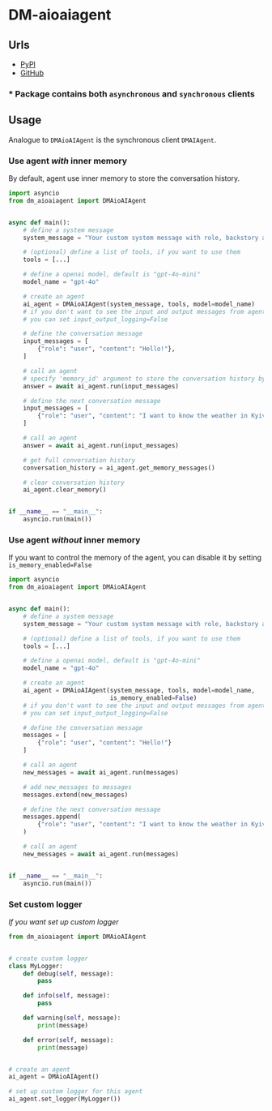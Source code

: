# DM-aioaiagent

## Urls

* [PyPI](https://pypi.org/project/dm-aioaiagent)
* [GitHub](https://github.com/MykhLibs/dm-aioaiagent)

### * Package contains both `asynchronous` and `synchronous` clients

## Usage

Analogue to `DMAioAIAgent` is the synchronous client `DMAIAgent`.

### Use agent *with* inner memory

By default, agent use inner memory to store the conversation history.

```python
import asyncio
from dm_aioaiagent import DMAioAIAgent


async def main():
    # define a system message
    system_message = "Your custom system message with role, backstory and goal"

    # (optional) define a list of tools, if you want to use them
    tools = [...]

    # define a openai model, default is "gpt-4o-mini"
    model_name = "gpt-4o"

    # create an agent
    ai_agent = DMAioAIAgent(system_message, tools, model=model_name)
    # if you don't want to see the input and output messages from agent
    # you can set input_output_logging=False

    # define the conversation message
    input_messages = [
        {"role": "user", "content": "Hello!"},
    ]

    # call an agent
    # specify 'memory_id' argument to store the conversation history by your custom id
    answer = await ai_agent.run(input_messages)

    # define the next conversation message
    input_messages = [
        {"role": "user", "content": "I want to know the weather in Kyiv"}
    ]

    # call an agent
    answer = await ai_agent.run(input_messages)

    # get full conversation history
    conversation_history = ai_agent.get_memory_messages()

    # clear conversation history
    ai_agent.clear_memory()


if __name__ == "__main__":
    asyncio.run(main())
```

### Use agent *without* inner memory

If you want to control the memory of the agent, you can disable it by setting `is_memory_enabled=False`

```python
import asyncio
from dm_aioaiagent import DMAioAIAgent


async def main():
    # define a system message
    system_message = "Your custom system message with role, backstory and goal"

    # (optional) define a list of tools, if you want to use them
    tools = [...]

    # define a openai model, default is "gpt-4o-mini"
    model_name = "gpt-4o"

    # create an agent
    ai_agent = DMAioAIAgent(system_message, tools, model=model_name,
                            is_memory_enabled=False)
    # if you don't want to see the input and output messages from agent
    # you can set input_output_logging=False

    # define the conversation message
    messages = [
        {"role": "user", "content": "Hello!"}
    ]

    # call an agent
    new_messages = await ai_agent.run(messages)

    # add new_messages to messages
    messages.extend(new_messages)

    # define the next conversation message
    messages.append(
        {"role": "user", "content": "I want to know the weather in Kyiv"}
    )

    # call an agent
    new_messages = await ai_agent.run(messages)


if __name__ == "__main__":
    asyncio.run(main())
```

### Set custom logger

_If you want set up custom logger_

```python
from dm_aioaiagent import DMAioAIAgent


# create custom logger
class MyLogger:
    def debug(self, message):
        pass

    def info(self, message):
        pass

    def warning(self, message):
        print(message)

    def error(self, message):
        print(message)


# create an agent
ai_agent = DMAioAIAgent()

# set up custom logger for this agent
ai_agent.set_logger(MyLogger())
```

